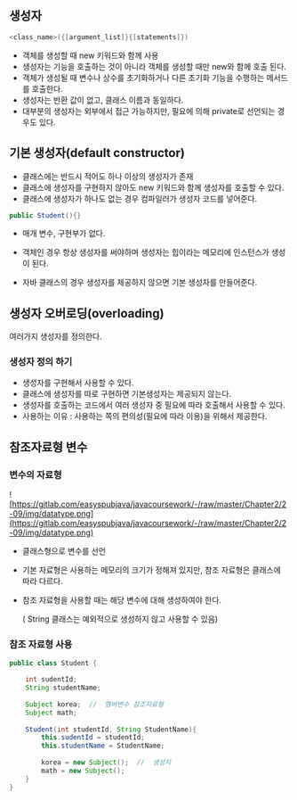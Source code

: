 ## 생성자

```java
<class_name>({[argument_list]}{[statements]})
```

- 객체를 생성할 때 new 키워드와 함께 사용
- 생성자는 기능을 호출하는 것이 아니라 객체를 생성할 때만 new와 함께 호출 된다.
- 객체가 생성될 때 변수나 상수를 초기화하거나 다른 초기화 기능을 수행하는 메서드를 호출한다.
- 생성자는 반환 값이 없고, 클래스 이름과 동일하다.
- 대부분의 생성자는 외부에서 접근 가능하지만, 필요에 의해 private로 선언되는 경우도 있다.

## 기본 생성자(default constructor)

- 클래스에는 반드시 적어도 하나 이상의 생성자가 존재
- 클래스에 생성자를 구현하지 않아도 new 키워드와 함께 생성자를 호출할 수 있다.
- 클래스에 생성자가 하나도 없는 경우 컴파일러가 생성자 코드를 넣어준다.

```java
public Student(){}
```

- 매개 변수, 구현부가 없다.

- 객체인 경우 항상 생성자를 써야하며 생성자는 힙이라는 메모리에 인스턴스가 생성이 된다.
- 자바 클래스의 경우 생성자를 제공하지 않으면 기본 생성자를 만들어준다.

## 생성자 오버로딩(overloading)

여러가지 생성자를 정의한다.

### 생성자 정의 하기

- 생성자를 구현해서 사용할 수 있다.
- 클래스에 생성자를 따로 구현하면 기본생성자는 제공되지 않는다.
- 생성자를 호출하는 코드에서 여러 생성자 중 필요에 따라 호출해서 사용할 수 있다.
- 사용하는 이유 : 사용하는 쪽의 편의성(필요에 따라 이용)을 위해서 제공한다.
## 참조자료형 변수
### 변수의 자료형

![https://gitlab.com/easyspubjava/javacoursework/-/raw/master/Chapter2/2-09/img/datatype.png](https://gitlab.com/easyspubjava/javacoursework/-/raw/master/Chapter2/2-09/img/datatype.png)

- 클래스형으로 변수를 선언
- 기본 자료형은 사용하는 메모리의 크기가 정해져 있지만, 참조 자료형은 클래스에 따라 다르다.
- 참조 자료형을 사용할 때는 해당 변수에 대해 생성하여야 한다.
    
    ( String 클래스는 예외적으로 생성하지 않고 사용할 수 있음)
    

### 참조 자료형 사용

```java
public class Student {

	int sudentId;
	String studentName;
	
	Subject korea;  //  멤버변수 참조자료형
	Subject math;
	
	Student(int studentId, String StudentName){
		this.sudentId = studentId;
		this.studentName = StudentName;
		
		korea = new Subject();  //  생성자
		math = new Subject();
	}
}
```